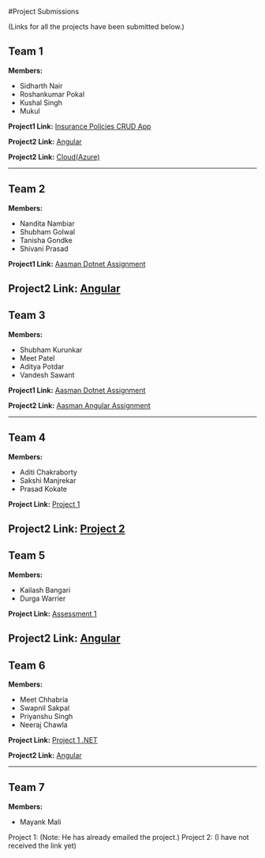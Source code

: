 #Project Submissions

(Links for all the projects have been submitted below.)

## Team 1

**Members:**
- Sidharth Nair
- Roshankumar Pokal
- Kushal Singh
- Mukul

**Project1 Link:** [Insurance Policies CRUD App](https://github.com/printROSHN/InsurancePoliciesCRUDApp)

**Project2 Link:** [Angular](https://github.com/Galact07/Project-2/tree/main)

**Project2 Link:** [Cloud(Azure)](https://github.com/printROSHN/Project-3-Creating-a-VM-Instance-in-Azure-and-Attaching-Storage/tree/main)


---

## Team 2

**Members:**
- Nandita Nambiar
- Shubham Golwal
- Tanisha Gondke
- Shivani Prasad

**Project1 Link:**  [Aasman Dotnet Assignment](https://icicigroup-my.sharepoint.com/:f:/g/personal/1041750_icicilombard_com/EhWJ2hstirJHvg4UcC9wR2IBebBkpkOFtdrqTQx4MJi66A?e=Gnvuhu)

**Project2 Link:** [Angular](https://github.com/Zedx07/Project)
---

## Team 3

**Members:**
- Shubham Kurunkar
- Meet Patel
- Aditya Potdar
- Vandesh Sawant

**Project1 Link:** [Aasman Dotnet Assignment](https://github.com/shubham-k01/Aasman_Dotnet_Assg)

**Project2 Link:** [Aasman Angular Assignment](https://github.com/shubham-k01/Aasman_Angular)

---

## Team 4

**Members:**
- Aditi Chakraborty
- Sakshi Manjrekar
- Prasad Kokate

**Project Link:** [Project 1](https://github.com/AditiChakraborty1212/Project1)

**Project2 Link:** [Project 2](https://github.com/kokateprasad28/Training-Project3)
---

## Team 5

**Members:**
- Kailash Bangari
- Durga Warrier

**Project Link:** [Assessment 1](https://github.com/kailash450/Assessment_1)

**Project2 Link:** [Angular](https://github.com/kailash450/Assessment_2)
---

## Team 6

**Members:**
- Meet Chhabria
- Swapnil Sakpal
- Priyanshu Singh
- Neeraj Chawla

**Project Link:** [Project 1 .NET](https://gitlab.com/chhabriameet/project1-dotnet/-/tree/master?ref_type=heads)

**Project2 Link:** [Angular](https://gitlab.com/chhabriameet/angular-crud/-/tree/master?ref_type=heads)

---

## Team 7

**Members:**
- Mayank Mali
  
Project 1: (Note: He has already emailed the project.)
Project 2: (I have not received the link yet)


